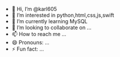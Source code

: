 - 👋 Hi, I’m @karl605
- 👀 I’m interested in python,html,css,js,swift
- 🌱 I’m currently learning MySQL
- 💞️ I’m looking to collaborate on ...
- 📫 How to reach me ...
- 😄 Pronouns: ...
- ⚡ Fun fact: ...

<!---
karl605/karl605 is a ✨ special ✨ repository because its `README.md` (this file) appears on your GitHub profile.
You can click the Preview link to take a look at your changes.
--->
